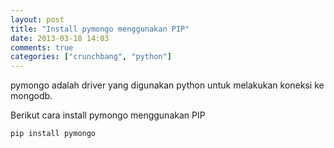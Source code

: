 ```yaml
---
layout: post
title: "Install pymongo menggunakan PIP"
date: 2013-03-18 14:03
comments: true
categories: ["crunchbang", "python"]
---
```


pymongo adalah driver yang digunakan python untuk melakukan koneksi ke mongodb.

Berikut cara install pymongo menggunakan PIP

```
pip install pymongo
```